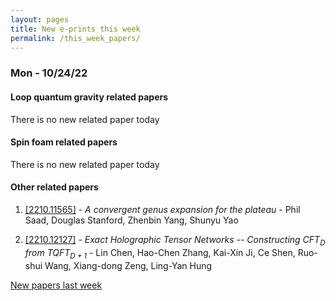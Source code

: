 ```yaml
---
layout: pages
title: New e-prints this week
permalink: /this_week_papers/
---
```




### Mon - 10/24/22

#### Loop quantum gravity related papers

There is no new related paper today 

#### Spin foam related papers

There is no new related paper today 



#### Other related papers

1. [[2210.11565]](https://arxiv.org/abs/2210.11565) - *A convergent genus expansion for the plateau* - Phil Saad, Douglas Stanford, Zhenbin Yang, Shunyu Yao

1. [[2210.12127]](https://arxiv.org/abs/2210.12127) - *Exact Holographic Tensor Networks -- Constructing CFT$_D$ from  TQFT$_{D+1}$* - Lin Chen, Hao-Chen Zhang, Kai-Xin Ji, Ce Shen, Ruo-shui Wang, Xiang-dong Zeng, Ling-Yan Hung






[New papers last week]({{site.url}}/archived/weekly/pre-prints/2022/10/24/archived_weekly_papers.html)